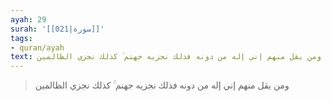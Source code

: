 ```yaml
---
ayah: 29
surah: '[[021|سورة]]'
tags:
- quran/ayah
text: ومن يقل منهم إني إله من دونه فذلك نجزيه جهنم ۚ كذلك نجزي الظالمين
---
```

> ومن يقل منهم إني إله من دونه فذلك نجزيه جهنم ۚ كذلك نجزي الظالمين
